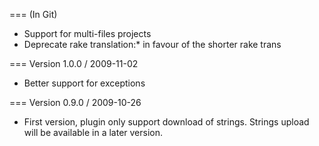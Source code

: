 === (In Git)

* Support for multi-files projects
* Deprecate rake translation:* in favour of the shorter rake trans

=== Version 1.0.0 / 2009-11-02

* Better support for exceptions

=== Version 0.9.0 / 2009-10-26

* First version, plugin only support download of strings. Strings upload will be available in a later version.